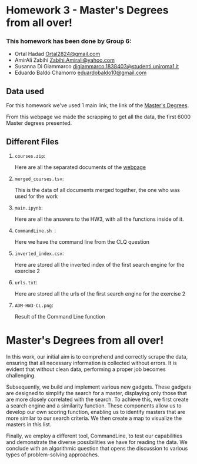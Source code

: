 # Homework 3 - Master's Degrees from all over!

### This homework has been done by Group 6:
- Ortal Hadad  Ortal2824@gmail.com
- AmirAli Zabihi Zabihi.Amirali@yahoo.com 
- Susanna Di Giammarco digiammarco.1838403@studenti.uniroma1.it
- Eduardo Baldó Chamorro eduardobaldo10@gmail.com

## Data used
For this homework we've used 1 main link, the link of the [Master's Degrees](https://www.findamasters.com/).

From this webpage we made the scrapping to get all the data, the first 6000 Master degrees presented. 

## Different Files
1. `courses.zip`:
   
   Here are all the separated documents of the [webpage](https://www.findamasters.com/)
   
2. `merged_courses.tsv`:

   This is the data of all documents merged together, the one who was used for the work


3. `main.ipynb`:
   
   Here are all the answers to the HW3, with all the functions inside of it.

4. `CommandLine.sh `:

   Here we have the command line from the CLQ question 

5. `inverted_index.csv`:

   Here are stored all the inverted index of the first search engine for the exercise 2
   
7. `urls.txt`:

   Here are stored all the urls of the first search engine for the exercise 2
   
9. `ADM-HW3-CL.png`:
    
    Result of the Command Line function

# Master's Degrees from all over! 

In this work, our initial aim is to comprehend and correctly scrape the data, ensuring that all necessary information is collected without errors. It is evident that without clean data, performing a proper job becomes challenging.

Subsequently, we build and implement various new gadgets. These gadgets are designed to simplify the search for a master, displaying only those that are more closely correlated with the search. To achieve this, we first create a search engine and a similarity function. These components allow us to develop our own scoring function, enabling us to identify masters that are more similar to our search criteria. We then create a map to visualize the masters in this list.

Finally, we employ a different tool, CommandLine, to test our capabilities and demonstrate the diverse possibilities we have for reading the data. We conclude with an algorithmic question that opens the discussion to various types of problem-solving approaches.
